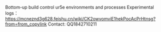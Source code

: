 Bottom-up build control ur5e environments and processes
Experimental logs：https://mcneznd3g628.feishu.cn/wiki/CK2owvomviE1hekPocAcPrHtnsg?from=from_copylink
Contact: QQ1842710211


